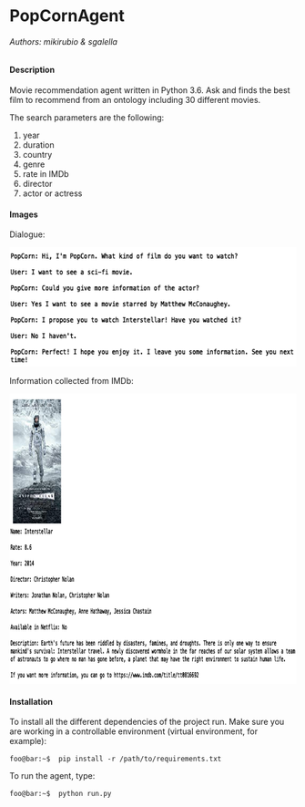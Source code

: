 # PopCornAgent

###### _Authors:  mikirubio & sgalella_

#### Description

Movie recommendation agent written in Python 3.6. Ask and finds the best film to recommend from an ontology including 30 different movies.

The search parameters are the following:
1. year
2. duration
3. country
4. genre
5. rate in IMDb
6. director
7. actor or actress

#### Images

Dialogue:
<p>
  <img width="592" height="209" src="images/dialogue.jpg">
</p>

Information collected from IMDb:
<p align="center">
  <img width="880" height="509" src="images/crawler.jpg">
</p>


#### Installation

To install all the different dependencies of the project run. Make sure you are
working in a controllable environment (virtual environment, for example):

```
foo@bar:~$  pip install -r /path/to/requirements.txt
```

To run the agent, type:

```
foo@bar:~$  python run.py
```
